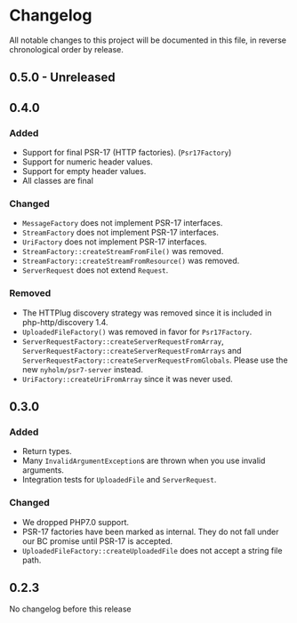 # Changelog

All notable changes to this project will be documented in this file, in reverse chronological order by release.

## 0.5.0 - Unreleased

## 0.4.0

### Added

- Support for final PSR-17 (HTTP factories). (`Psr17Factory`)
- Support for numeric header values. 
- Support for empty header values. 
- All classes are final

### Changed

- `MessageFactory` does not implement PSR-17 interfaces. 
- `StreamFactory` does not implement PSR-17 interfaces. 
- `UriFactory` does not implement PSR-17 interfaces. 
- `StreamFactory::createStreamFromFile()` was removed.
- `StreamFactory::createStreamFromResource()` was removed.
- `ServerRequest` does not extend `Request`.

### Removed

- The HTTPlug discovery strategy was removed since it is included in php-http/discovery 1.4.
- `UploadedFileFactory()` was removed in favor for `Psr17Factory`.  
- `ServerRequestFactory::createServerRequestFromArray`, `ServerRequestFactory::createServerRequestFromArrays` and 
  `ServerRequestFactory::createServerRequestFromGlobals`. Please use the new `nyholm/psr7-server` instead. 
- `UriFactory::createUriFromArray` since it was never used. 

## 0.3.0

### Added

- Return types.
- Many `InvalidArgumentException`s are thrown when you use invalid arguments. 
- Integration tests for `UploadedFile` and `ServerRequest`.

### Changed

- We dropped PHP7.0 support. 
- PSR-17 factories have been marked as internal. They do not fall under our BC promise until PSR-17 is accepted.  
- `UploadedFileFactory::createUploadedFile` does not accept a string file path. 

## 0.2.3

No changelog before this release

